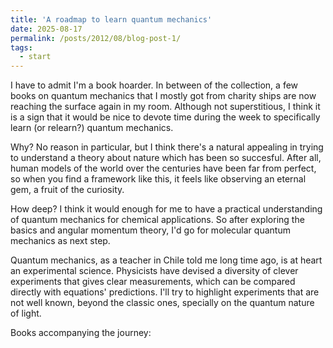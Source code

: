 ```yaml
---
title: 'A roadmap to learn quantum mechanics'
date: 2025-08-17
permalink: /posts/2012/08/blog-post-1/
tags:
  - start
---
```


I have to admit I'm a book hoarder. In between of the collection, a few books on quantum mechanics that I mostly got from charity ships are now reaching the surface again in my room. Although not superstitious, I think it is a sign that it would be nice to devote time during the week to specifically learn (or relearn?) quantum mechanics.

Why? No reason in particular, but I think there's a natural appealing in trying to understand a theory about nature which has been so succesful. After all, human models of the world over the centuries have been far from perfect, so when you find a framework like this, it feels like observing an eternal gem, a fruit of the curiosity.

How deep? I think it would enough for me to have a practical understanding of quantum mechanics for chemical applications. So after exploring the basics and angular momentum theory, I'd go for molecular quantum mechanics as next step.

Quantum mechanics, as a teacher in Chile told me long time ago, is at heart an experimental science. Physicists have devised a diversity of clever experiments that gives clear measurements, which can be compared directly with equations' predictions. I'll try to highlight experiments that are not well known, beyond the classic ones, specially on the quantum nature of light.

Books accompanying the journey:

